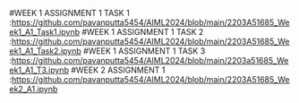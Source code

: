 #WEEK 1 ASSIGNMENT 1 TASK 1 :https://github.com/pavanputta5454/AIML2024/blob/main/2203A51685_Week1_A1_Task1.ipynb
#WEEK 1 ASSIGNMENT 1 TASK 2 :https://github.com/pavanputta5454/AIML2024/blob/main/2203A51685_Week1_A1_Task2.ipynb
#WEEK 1 ASSIGNMENT 1 TASK 3 :https://github.com/pavanputta5454/AIML2024/blob/main/2203a51685_Week1_A1_T3.ipynb
#WEEK 2 ASSIGNMENT 1 :https://github.com/pavanputta5454/AIML2024/blob/main/2203A51685_Week2_A1.ipynb
